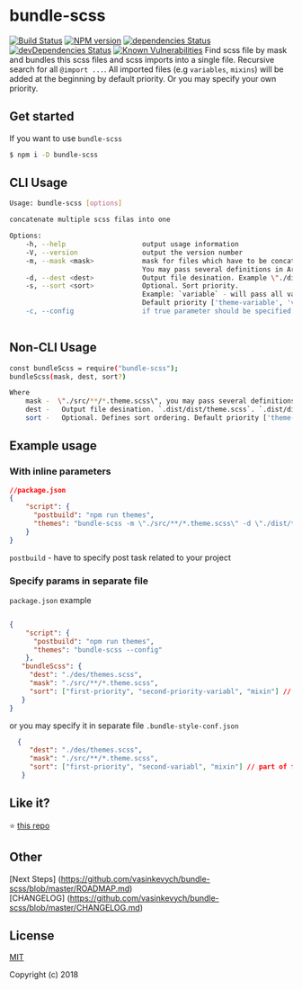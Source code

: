 # bundle-scss

[![Build Status](https://travis-ci.org/vasinkevych/bundle-scss.svg?branch=master)](https://travis-ci.org/vasinkevych/bundle-scss)
[![NPM version](http://img.shields.io/npm/v/bundle-scss.svg)](https://www.npmjs.com/package/bundle-scss)
[![dependencies Status](https://david-dm.org/vasinkevych/bundle-scss.svg)](https://david-dm.org/vasinkevych/bundle-scss)
[![devDependencies Status](https://david-dm.org/vasinkevych/bundle-scss/dev-status.svg)](https://david-dm.org/vasinkevych/bundle-scss?type=dev)
[![Known Vulnerabilities](https://snyk.io/test/github/vasinkevych/bundle-scss/badge.svg?targetFile=package.json)](https://snyk.io/test/github/vasinkevych/bundle-scss?targetFile=package.json)
Find scss file by mask and bundles this scss files and scss imports into a single file. Recursive search for all `@import ...`.
All imported files (e.g `variables`, `mixins`) will be added at the beginning by default priority. 
Or you may specify your own priority.

## Get started
If you want to use `bundle-scss`
```sh
$ npm i -D bundle-scss
```
## CLI Usage
```sh
Usage: bundle-scss [options]

concatenate multiple scss filas into one

Options:
    -h, --help                   output usage information
    -V, --version                output the version number
    -m, --mask <mask>            mask for files which have to be concatenate. Example \"./src/**/*.theme.scss\". 
                                 You may pass several definitions in Array  
    -d, --dest <dest>            Output file desination. Example \"./dist/themes.scss\"  
    -s, --sort <sort>            Optional. Sort priority.     
                                 Example: `variable` - will pass all variables files at the beginning
                                 Default priority ['theme-variable', 'variable', 'mixin']"
    -c, --config                 if true parameter should be specified in `package-json` or `.bundle-style-conf.json`    
  
```
## Non-CLI Usage
```sh
const bundleScss = require("bundle-scss");
bundleScss(mask, dest, sort?)

Where
    mask -  \"./src/**/*.theme.scss\", you may pass several definitions in Array
    dest -   Output file desination. `.dist/dist/theme.scss`. `.dist/dist/` will be created if it not exist 
    sort -   Optional. Defines sort ordering. Default priority ['theme-variable', 'variable', 'mixin']"
```
## Example usage

### With inline parameters

```json
//package.json
{
    "script": {
      "postbuild": "npm run themes",
      "themes": "bundle-scss -m \"./src/**/*.theme.scss\" -d \"./dist/themes.scss\""
    }
}
```
`postbuild` - have to specify post task related to your project

### Specify params in separate file
`package.json` example
```json

{
    "script": {
      "postbuild": "npm run themes",
      "themes": "bundle-scss --config"
    },
   "bundleScss": {
     "dest": "./des/themes.scss",
     "mask": "./src/**/*.theme.scss",
     "sort": ["first-priority", "second-priority-variabl", "mixin"] // part of filenames
   }
}
```
or you may specify it in separate file `.bundle-style-conf.json`
```json
  {
     "dest": "./des/themes.scss",
     "mask": "./src/**/*.theme.scss",
     "sort": ["first-priority", "second-variabl", "mixin"] // part of filenames
   }
```
## Like it?

:star: [this repo](https://github.com/vasinkevych/bundle-scss)

## Other

[Next Steps] (https://github.com/vasinkevych/bundle-scss/blob/master/ROADMAP.md)  
[CHANGELOG] (https://github.com/vasinkevych/bundle-scss/blob/master/CHANGELOG.md)  

## License

[MIT](http://opensource.org/licenses/MIT)

Copyright (c) 2018